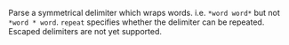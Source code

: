 Parse a symmetrical delimiter which wraps words. i.e. `*word word*` but not `*word * word`. `repeat` specifies whether the delimiter can be repeated. Escaped delimiters are not yet supported.
